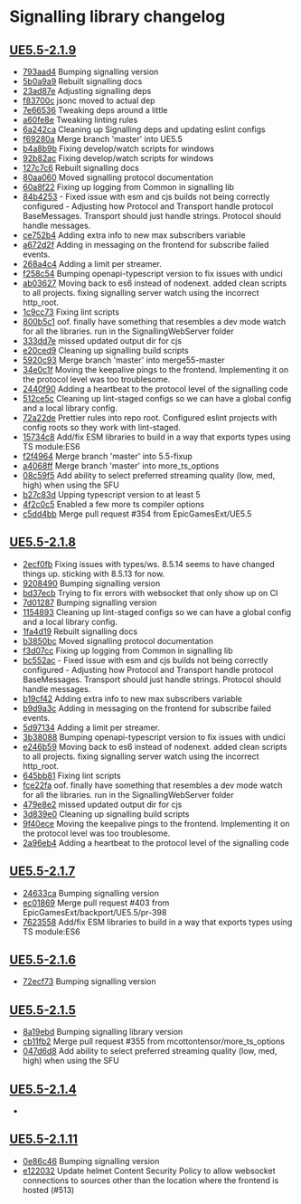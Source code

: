 # Signalling library changelog

<!-- BEGIN -->

## [UE5.5-2.1.9](github-work:mcottontensor/PixelStreamingInfrastructure.git/releases/tag/lib-signalling-UE5.5-2.1.9)

- [793aad4](github-work:mcottontensor/PixelStreamingInfrastructure.git/commit/793aad4) Bumping signalling version
- [5b0a9a9](github-work:mcottontensor/PixelStreamingInfrastructure.git/commit/5b0a9a9) Rebuilt signalling docs
- [23ad87e](github-work:mcottontensor/PixelStreamingInfrastructure.git/commit/23ad87e) Adjusting signalling deps
- [f83700c](github-work:mcottontensor/PixelStreamingInfrastructure.git/commit/f83700c) jsonc moved to actual dep
- [7e66536](github-work:mcottontensor/PixelStreamingInfrastructure.git/commit/7e66536) Tweaking deps around a little
- [a60fe8e](github-work:mcottontensor/PixelStreamingInfrastructure.git/commit/a60fe8e) Tweaking linting rules
- [6a242ca](github-work:mcottontensor/PixelStreamingInfrastructure.git/commit/6a242ca) Cleaning up Signalling deps and updating eslint configs
- [f69280a](github-work:mcottontensor/PixelStreamingInfrastructure.git/commit/f69280a) Merge branch 'master' into UE5.5
- [b4a8b9b](github-work:mcottontensor/PixelStreamingInfrastructure.git/commit/b4a8b9b) Fixing develop/watch scripts for windows
- [92b82ac](github-work:mcottontensor/PixelStreamingInfrastructure.git/commit/92b82ac) Fixing develop/watch scripts for windows
- [127c7c6](github-work:mcottontensor/PixelStreamingInfrastructure.git/commit/127c7c6) Rebuilt signalling docs
- [80aa060](github-work:mcottontensor/PixelStreamingInfrastructure.git/commit/80aa060) Moved signalling protocol documentation
- [60a8f22](github-work:mcottontensor/PixelStreamingInfrastructure.git/commit/60a8f22) Fixing up logging from Common in signalling lib
- [84b4253](github-work:mcottontensor/PixelStreamingInfrastructure.git/commit/84b4253) - Fixed issue with esm and cjs builds not being correctly configured - Adjusting how Protocol and Transport handle protocol BaseMessages. Transport should just handle strings. Protocol should handle messages.
- [ce752b4](github-work:mcottontensor/PixelStreamingInfrastructure.git/commit/ce752b4) Adding extra info to new max subscribers variable
- [a672d2f](github-work:mcottontensor/PixelStreamingInfrastructure.git/commit/a672d2f) Adding in messaging on the frontend for subscribe failed events.
- [268a4c4](github-work:mcottontensor/PixelStreamingInfrastructure.git/commit/268a4c4) Adding a limit per streamer.
- [f258c54](github-work:mcottontensor/PixelStreamingInfrastructure.git/commit/f258c54) Bumping openapi-typescript version to fix issues with undici
- [ab03627](github-work:mcottontensor/PixelStreamingInfrastructure.git/commit/ab03627) Moving back to es6 instead of nodenext. added clean scripts to all projects. fixing signalling server watch using the incorrect http\_root.
- [1c9cc73](github-work:mcottontensor/PixelStreamingInfrastructure.git/commit/1c9cc73) Fixing lint scripts
- [800b5c1](github-work:mcottontensor/PixelStreamingInfrastructure.git/commit/800b5c1) oof. finally have something that resembles a dev mode watch for all the libraries. run  in the SignallingWebServer folder
- [333dd7e](github-work:mcottontensor/PixelStreamingInfrastructure.git/commit/333dd7e) missed updated output dir for cjs
- [e20ced9](github-work:mcottontensor/PixelStreamingInfrastructure.git/commit/e20ced9) Cleaning up signalling build scripts
- [5920c93](github-work:mcottontensor/PixelStreamingInfrastructure.git/commit/5920c93) Merge branch 'master' into merge55-master
- [34e0c1f](github-work:mcottontensor/PixelStreamingInfrastructure.git/commit/34e0c1f) Moving the keepalive pings to the frontend. Implementing it on the protocol level was too troublesome.
- [2440f90](github-work:mcottontensor/PixelStreamingInfrastructure.git/commit/2440f90) Adding a heartbeat to the protocol level of the signalling code
- [512ce5c](github-work:mcottontensor/PixelStreamingInfrastructure.git/commit/512ce5c) Cleaning up lint-staged configs so we can have a global config and a local library config.
- [72a22de](github-work:mcottontensor/PixelStreamingInfrastructure.git/commit/72a22de) Prettier rules into repo root. Configured eslint projects with config roots so they work with lint-staged.
- [15734c8](github-work:mcottontensor/PixelStreamingInfrastructure.git/commit/15734c8) Add/fix ESM libraries to build in a way that exports types using TS module:ES6
- [f2f4964](github-work:mcottontensor/PixelStreamingInfrastructure.git/commit/f2f4964) Merge branch 'master' into 5.5-fixup
- [a4068ff](github-work:mcottontensor/PixelStreamingInfrastructure.git/commit/a4068ff) Merge branch 'master' into more\_ts\_options
- [08c59f5](github-work:mcottontensor/PixelStreamingInfrastructure.git/commit/08c59f5) Add ability to select preferred streaming quality (low, med, high) when using the SFU
- [b27c83d](github-work:mcottontensor/PixelStreamingInfrastructure.git/commit/b27c83d) Upping typescript version to at least 5
- [4f2c0c5](github-work:mcottontensor/PixelStreamingInfrastructure.git/commit/4f2c0c5) Enabled a few more ts compiler options
- [c5dd4bb](github-work:mcottontensor/PixelStreamingInfrastructure.git/commit/c5dd4bb) Merge pull request #354 from EpicGamesExt/UE5.5

## [UE5.5-2.1.8](github-work:mcottontensor/PixelStreamingInfrastructure.git/releases/tag/lib-signalling-UE5.5-2.1.8)

- [2ecf0fb](github-work:mcottontensor/PixelStreamingInfrastructure.git/commit/2ecf0fb) Fixing issues with types/ws. 8.5.14 seems to have changed things up. sticking with 8.5.13 for now.
- [9208490](github-work:mcottontensor/PixelStreamingInfrastructure.git/commit/9208490) Bumping signalling version
- [bd37ecb](github-work:mcottontensor/PixelStreamingInfrastructure.git/commit/bd37ecb) Trying to fix errors with websocket that only show up on CI
- [7d01287](github-work:mcottontensor/PixelStreamingInfrastructure.git/commit/7d01287) Bumping signalling version
- [1154893](github-work:mcottontensor/PixelStreamingInfrastructure.git/commit/1154893) Cleaning up lint-staged configs so we can have a global config and a local library config.
- [1fa4d19](github-work:mcottontensor/PixelStreamingInfrastructure.git/commit/1fa4d19) Rebuilt signalling docs
- [b3850bc](github-work:mcottontensor/PixelStreamingInfrastructure.git/commit/b3850bc) Moved signalling protocol documentation
- [f3d07cc](github-work:mcottontensor/PixelStreamingInfrastructure.git/commit/f3d07cc) Fixing up logging from Common in signalling lib
- [bc552ac](github-work:mcottontensor/PixelStreamingInfrastructure.git/commit/bc552ac) - Fixed issue with esm and cjs builds not being correctly configured - Adjusting how Protocol and Transport handle protocol BaseMessages. Transport should just handle strings. Protocol should handle messages.
- [b19cf42](github-work:mcottontensor/PixelStreamingInfrastructure.git/commit/b19cf42) Adding extra info to new max subscribers variable
- [b9d9a3c](github-work:mcottontensor/PixelStreamingInfrastructure.git/commit/b9d9a3c) Adding in messaging on the frontend for subscribe failed events.
- [5d97134](github-work:mcottontensor/PixelStreamingInfrastructure.git/commit/5d97134) Adding a limit per streamer.
- [3b38088](github-work:mcottontensor/PixelStreamingInfrastructure.git/commit/3b38088) Bumping openapi-typescript version to fix issues with undici
- [e246b59](github-work:mcottontensor/PixelStreamingInfrastructure.git/commit/e246b59) Moving back to es6 instead of nodenext. added clean scripts to all projects. fixing signalling server watch using the incorrect http\_root.
- [645bb81](github-work:mcottontensor/PixelStreamingInfrastructure.git/commit/645bb81) Fixing lint scripts
- [fce22fa](github-work:mcottontensor/PixelStreamingInfrastructure.git/commit/fce22fa) oof. finally have something that resembles a dev mode watch for all the libraries. run  in the SignallingWebServer folder
- [479e8e2](github-work:mcottontensor/PixelStreamingInfrastructure.git/commit/479e8e2) missed updated output dir for cjs
- [3d839e0](github-work:mcottontensor/PixelStreamingInfrastructure.git/commit/3d839e0) Cleaning up signalling build scripts
- [9f40ece](github-work:mcottontensor/PixelStreamingInfrastructure.git/commit/9f40ece) Moving the keepalive pings to the frontend. Implementing it on the protocol level was too troublesome.
- [2a96eb4](github-work:mcottontensor/PixelStreamingInfrastructure.git/commit/2a96eb4) Adding a heartbeat to the protocol level of the signalling code

## [UE5.5-2.1.7](github-work:mcottontensor/PixelStreamingInfrastructure.git/releases/tag/lib-signalling-UE5.5-2.1.7)

- [24633ca](github-work:mcottontensor/PixelStreamingInfrastructure.git/commit/24633ca) Bumping signalling version
- [ec01869](github-work:mcottontensor/PixelStreamingInfrastructure.git/commit/ec01869) Merge pull request #403 from EpicGamesExt/backport/UE5.5/pr-398
- [7623558](github-work:mcottontensor/PixelStreamingInfrastructure.git/commit/7623558) Add/fix ESM libraries to build in a way that exports types using TS module:ES6

## [UE5.5-2.1.6](github-work:mcottontensor/PixelStreamingInfrastructure.git/releases/tag/lib-signalling-UE5.5-2.1.6)

- [72ecf73](github-work:mcottontensor/PixelStreamingInfrastructure.git/commit/72ecf73) Bumping signalling version

## [UE5.5-2.1.5](github-work:mcottontensor/PixelStreamingInfrastructure.git/releases/tag/lib-signalling-UE5.5-2.1.5)

- [8a19ebd](github-work:mcottontensor/PixelStreamingInfrastructure.git/commit/8a19ebd) Bumping signalling library version
- [cb11fb2](github-work:mcottontensor/PixelStreamingInfrastructure.git/commit/cb11fb2) Merge pull request #355 from mcottontensor/more\_ts\_options
- [047d6d8](github-work:mcottontensor/PixelStreamingInfrastructure.git/commit/047d6d8) Add ability to select preferred streaming quality (low, med, high) when using the SFU

## [UE5.5-2.1.4](github-work:mcottontensor/PixelStreamingInfrastructure.git/releases/tag/lib-signalling-UE5.5-2.1.4)

-

## [UE5.5-2.1.11](github-work:mcottontensor/PixelStreamingInfrastructure.git/releases/tag/lib-signalling-UE5.5-2.1.11)

- [0e86c46](github-work:mcottontensor/PixelStreamingInfrastructure.git/commit/0e86c46) Bumping signalling version
- [e122032](github-work:mcottontensor/PixelStreamingInfrastructure.git/commit/e122032) Update helmet Content Security Policy to allow websocket connections to sources other than the location where the frontend is hosted (#513)

